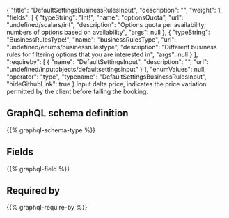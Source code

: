 {
  "title": "DefaultSettingsBusinessRulesInput",
  "description": "",
  "weight": 1,
  "fields": [
    {
      "typeString": "Int!",
      "name": "optionsQuota",
      "url": "undefined/scalars/int",
      "description": "Options quota per availability; numbers of options based on availability",
      "args": null
    },
    {
      "typeString": "BusinessRulesType!",
      "name": "businessRulesType",
      "url": "undefined/enums/businessrulestype",
      "description": "Different business rules for filtering options that you are interested in",
      "args": null
    }
  ],
  "requireby": [
    {
      "name": "DefaultSettingsInput",
      "description": "",
      "url": "undefined/inputobjects/defaultsettingsinput"
    }
  ],
  "enumValues": null,
  "operator": "type",
  "typename": "DefaultSettingsBusinessRulesInput",
  "hideGithubLink": true
}
Input delta price, indicates the price variation permitted by the client before failing the booking.
## GraphQL schema definition

{{% graphql-schema-type %}}

## Fields

{{% graphql-field %}}

## Required by

{{% graphql-require-by %}}
